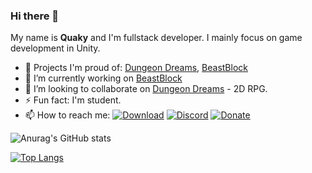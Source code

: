 
### Hi there 👋
My name is **Quaky** and I'm fullstack developer. I mainly focus on game development in Unity.

- 🤩 Projects I'm proud of: [Dungeon Dreams](https://github.com/QuakyCZ/DungeonDreams), [BeastBlock](https://beastblock.cz)
- 🔭 I’m currently working on [BeastBlock](https://beastblock.cz)
- 👯 I’m looking to collaborate on [Dungeon Dreams](https://github.com/QuakyCZ/DungeonDreams) - 2D RPG.
- ⚡ Fun fact: I'm student.
- 📫 How to reach me:
[![Download](https://img.shields.io/badge/Facebook-Page-blue)](https://www.facebook.com/QuakySoft)
[![Discord](https://img.shields.io/discord/696370255592685599?color=green&label=Discord)](https://discord.gg/4pHE55e)
[![Donate](https://img.shields.io/badge/MyGames-Itch.io-blue)](https://quaky.itch.io)

![Anurag's GitHub stats](https://github-readme-stats.vercel.app/api?username=QuakyCZ&show_icons=true&theme=tokyonight&text_color=ffffff&hide_border=true&icon_color=a2c4fc)

[![Top Langs](https://github-readme-stats.vercel.app/api/top-langs/?username=QuakyCZ&hide=ASP.net,HLSL,ShaderLab&theme=tokyonight&hide_border=true&text_color=ffffff)](https://github.com/anuraghazra/github-readme-stats)
